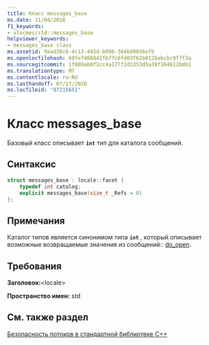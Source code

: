 ```yaml
---
title: Класс messages_base
ms.date: 11/04/2016
f1_keywords:
- xlocmes/std::messages_base
helpviewer_keywords:
- messages_base class
ms.assetid: 9aad38c6-4c13-445d-b096-364bd0836efb
ms.openlocfilehash: b0fe7d66842fb77c6fd03f62b012babcbc9f7f3a
ms.sourcegitcommit: 1f009ab0f2cc4a177f2d1353d5a38f164612bdb1
ms.translationtype: MT
ms.contentlocale: ru-RU
ms.lasthandoff: 07/27/2020
ms.locfileid: "87215651"
---
```

# <a name="messages_base-class"></a>Класс messages_base

Базовый класс описывает **`int`** тип для каталога сообщений.

## <a name="syntax"></a>Синтаксис

```cpp
struct messages_base : locale::facet {
    typedef int catalog;
    explicit messages_base(size_t _Refs = 0)
};
```

## <a name="remarks"></a>Примечания

Каталог типов является синонимом типа **`int`** , который описывает возможные возвращаемые значения из сообщений:: [do_open](../standard-library/messages-class.md#do_open).

## <a name="requirements"></a>Требования

**Заголовок:**\<locale>

**Пространство имен:** std

## <a name="see-also"></a>См. также раздел

[Безопасность потоков в стандартной библиотеке C++](../standard-library/thread-safety-in-the-cpp-standard-library.md)
